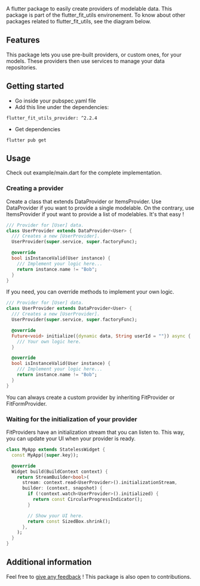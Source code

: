 A flutter package to easily create providers of modelable data.
This package is part of the flutter_fit_utils environement. To know about other packages related to flutter_fit_utils, see the diagram below.

## Features

This package lets you use pre-built providers, or custom ones, for your models. These providers then use services to manage your data repositories.

## Getting started

- Go inside your pubspec.yaml file
- Add this line under the dependencies:
```
flutter_fit_utils_provider: ^2.2.4
```
- Get dependencies
```
flutter pub get
```

## Usage

Check out example/main.dart for the complete implementation.

### Creating a provider
Create a class that extends DataProvider or ItemsProvider. Use DataProvider if you want to provide a single modelable. On the contrary, use ItemsProvider if yout want to provide a list of modelables. It's that easy !

```dart
/// Provider for [User] data.
class UserProvider extends DataProvider<User> {
  /// Creates a new [UserProvider].
  UserProvider(super.service, super.factoryFunc);

  @override
  bool isInstanceValid(User instance) {
    /// Implement your logic here...
    return instance.name != "Bob";
  }
}
```

If you need, you can override methods to implement your own logic.

```dart
/// Provider for [User] data.
class UserProvider extends DataProvider<User> {
  /// Creates a new [UserProvider].
  UserProvider(super.service, super.factoryFunc);

  @override
  Future<void> initialize({dynamic data, String userId = ""}) async {
    /// Your own logic here.
  }

  @override
  bool isInstanceValid(User instance) {
    /// Implement your logic here...
    return instance.name != "Bob";
  }
}
```

You can always create a custom provider by inheriting FitProvider or FitFormProvider.

### Waiting for the initialization of your provider
FitProviders have an initialization stream that you can listen to. This way, you can update your UI when your provider is ready.

```dart
class MyApp extends StatelessWidget {
  const MyApp({super.key});

  @override
  Widget build(BuildContext context) {
    return StreamBuilder<bool>(
      stream: context.read<UserProvider>().initializationStream,
      builder: (context, snapshot) {
        if (!context.watch<UserProvider>().initialized) {
          return const CircularProgressIndicator();
        }

        // Show your UI here.
        return const SizedBox.shrink();
      },
    );
  }
}
```

## Additional information

Feel free to [give any feedback](https://github.com/Vaistudio-dev/flutter_fit_utils_provider/issues) ! This package is also open to contributions.
